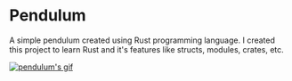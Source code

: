 # Pendulum

A simple pendulum created using Rust programming language. I created this project to learn Rust and it's features like structs, modules, crates, etc.

<a href="https://github.com/IgorSAssis/simple-rust-pendulum/blob/main/.github/pendulum.gif">
  <img src="https://github.com/IgorSAssis/simple-rust-pendulum/blob/main/.github/pendulum.gif" alt="pendulum's gif"/>
</a>

